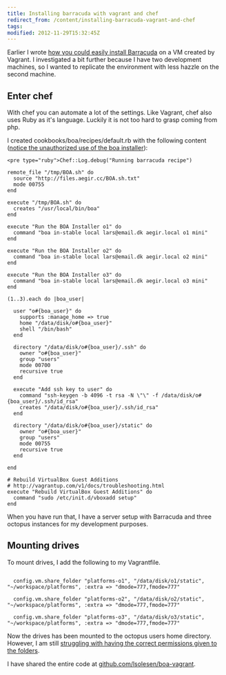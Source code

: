 ```yaml
---
title: Installing barracuda with vagrant and chef
redirect_from: /content/installing-barracuda-vagrant-and-chef
tags:
modified: 2012-11-29T15:32:45Z
---
```


Earlier I wrote [how you could easily install Barracuda](http://larsolesen.dk/node/357) on a VM created by Vagrant. I investigated a bit further because I have two development machines, so I wanted to replicate the environment with less hazzle on the second machine.

Enter chef
----------

With chef you can automate a lot of the settings. Like Vagrant, chef also uses Ruby as it's language. Luckily it is not too hard to grasp coming from php.

I created cookbooks/boa/recipes/default.rb with the following content ([notice the unauthorized use of the boa installer](http://drupal.org/node/1849604)):

  
```
<pre type="ruby">Chef::Log.debug("Running barracuda recipe")

remote_file "/tmp/BOA.sh" do
  source "http://files.aegir.cc/BOA.sh.txt"
  mode 00755
end

execute "/tmp/BOA.sh" do
  creates "/usr/local/bin/boa"
end

execute "Run the BOA Installer o1" do
  command "boa in-stable local lars@email.dk aegir.local o1 mini"
end

execute "Run the BOA Installer o2" do
  command "boa in-stable local lars@email.dk aegir.local o2 mini"
end

execute "Run the BOA Installer o3" do
  command "boa in-stable local lars@email.dk aegir.local o3 mini"
end

(1..3).each do |boa_user|

  user "o#{boa_user}" do
    supports :manage_home => true
    home "/data/disk/o#{boa_user}"
    shell "/bin/bash"
  end

  directory "/data/disk/o#{boa_user}/.ssh" do
    owner "o#{boa_user}"
    group "users"
    mode 00700
    recursive true
  end

  execute "Add ssh key to user" do
    command "ssh-keygen -b 4096 -t rsa -N \"\" -f /data/disk/o#{boa_user}/.ssh/id_rsa"
    creates "/data/disk/o#{boa_user}/.ssh/id_rsa"
  end

  directory "/data/disk/o#{boa_user}/static" do
    owner "o#{boa_user}"
    group "users"
    mode 00755
    recursive true
  end

end

# Rebuild VirtualBox Guest Additions
# http://vagrantup.com/v1/docs/troubleshooting.html
execute "Rebuild VirtualBox Guest Additions" do
  command "sudo /etc/init.d/vboxadd setup"
end
```


When you have run that, I have a server setup with Barracuda and three octopus instances for my development purposes.

Mounting drives
---------------

To mount drives, I add the following to my Vagrantfile.

```

  config.vm.share_folder "platforms-o1", "/data/disk/o1/static", "~/workspace/platforms", :extra => "dmode=777,fmode=777"

  config.vm.share_folder "platforms-o2", "/data/disk/o2/static", "~/workspace/platforms", :extra => "dmode=777,fmode=777"

  config.vm.share_folder "platforms-o3", "/data/disk/o3/static", "~/workspace/platforms", :extra => "dmode=777,fmode=777"
```
Now the drives has been mounted to the octopus users home directory. However, I am still [struggling with having the correct permissions given to the folders](https://github.com/lsolesen/boa-vagrant/issues/2).

I have shared the entire code at [github.com/lsolesen/boa-vagrant](http://github.com/lsolesen/boa-vagrant).
